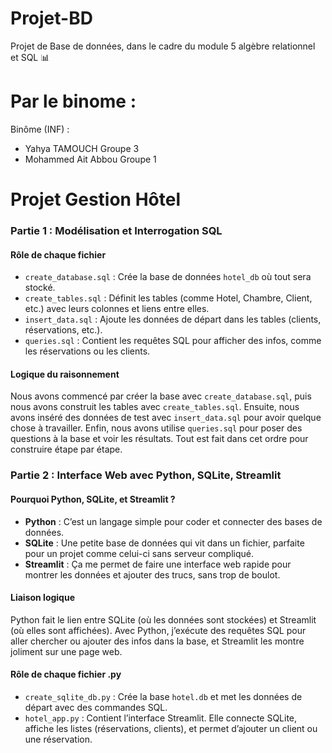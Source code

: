 # Projet-BD
Projet de Base de données, dans le cadre du module 5 algèbre relationnel et SQL 📊
# Par le binome :
Binôme (INF) :
- Yahya TAMOUCH Groupe 3 
- Mohammed Ait Abbou Groupe 1 
# Projet Gestion Hôtel
### Partie 1 : Modélisation et Interrogation SQL

#### Rôle de chaque fichier
- `create_database.sql` : Crée la base de données `hotel_db` où tout sera stocké.
- `create_tables.sql` : Définit les tables (comme Hotel, Chambre, Client, etc.) avec leurs colonnes et liens entre elles.
- `insert_data.sql` : Ajoute les données de départ dans les tables (clients, réservations, etc.).
- `queries.sql` : Contient les requêtes SQL pour afficher des infos, comme les réservations ou les clients.

#### Logique du raisonnement
Nous avons commencé par créer la base avec `create_database.sql`, puis nous avons construit les tables avec `create_tables.sql`. Ensuite, nous avons inséré des données de test avec `insert_data.sql` pour avoir quelque chose à travailler. Enfin, nous avons utilise `queries.sql` pour poser des questions à la base et voir les résultats. Tout est fait dans cet ordre pour construire étape par étape.

### Partie 2 : Interface Web avec Python, SQLite, Streamlit

#### Pourquoi Python, SQLite, et Streamlit ?
- **Python** : C’est un langage simple pour coder et connecter des bases de données.
- **SQLite** : Une petite base de données qui vit dans un fichier, parfaite pour un projet comme celui-ci sans serveur compliqué.
- **Streamlit** : Ça me permet de faire une interface web rapide pour montrer les données et ajouter des trucs, sans trop de boulot.

#### Liaison logique
Python fait le lien entre SQLite (où les données sont stockées) et Streamlit (où elles sont affichées). Avec Python, j’exécute des requêtes SQL pour aller chercher ou ajouter des infos dans la base, et Streamlit les montre joliment sur une page web.

#### Rôle de chaque fichier .py
- `create_sqlite_db.py` : Crée la base `hotel.db` et met les données de départ avec des commandes SQL.
- `hotel_app.py` : Contient l’interface Streamlit. Elle connecte SQLite, affiche les listes (réservations, clients), et permet d’ajouter un client ou une réservation.


